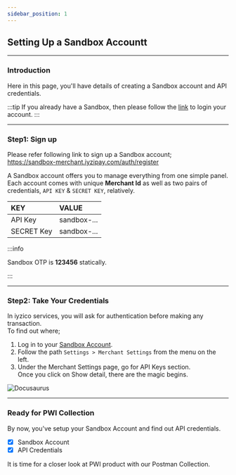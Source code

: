 ```yaml
---
sidebar_position: 1
---
```


## Setting Up a Sandbox Accountt
---

### Introduction

Here in this page, you'll have details of creating a Sandbox account and API credentials.

:::tip
If you already have a Sandbox, then please follow the [link](https://sandbox-merchant.iyzipay.com/auth/login) to login your account.
:::

---

### Step1: Sign up

Please refer following link to sign up a Sandbox account;  
https://sandbox-merchant.iyzipay.com/auth/register

A Sandbox account offers you to manage everything from one simple panel.  
Each account comes with unique **Merchant Id** as well as two pairs of credentials, `API KEY` & `SECRET KEY`, relatively.

| KEY        | VALUE       |
| :----------|:------------|
| API Key    | sandbox-... |
| SECRET Key | sandbox-... |

:::info

Sandbox OTP is **123456** statically.

:::


---
<!-- Line -->

### Step2: Take Your Credentials

In iyzico services, you will ask for authentication before making any transaction.  
To find out where;

1. Log in to your [Sandbox Account](https://sandbox-merchant.iyzipay.com/auth/login).
2. Follow the path `Settings > Merchant Settings` from the menu on the left.
3. Under the Merchant Settings page, go for API Keys section.   
Once you click on Show detail, there are the magic begins.

![Docusaurus](/img/docImages/settingUpTwo.gif)


---
<!-- Line -->

### Ready for PWI Collection

By now, you've setup your Sandbox Account and find out API credentials.

- [x] Sandbox Account
- [x] API Credentials

It is time for a closer look at PWI product with our Postman Collection.
